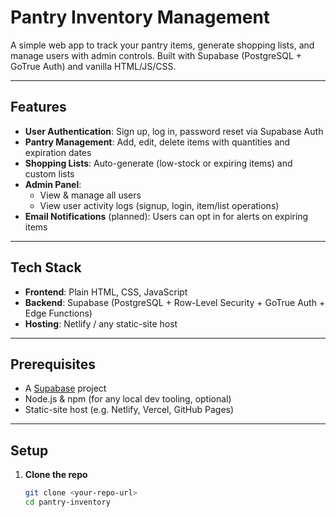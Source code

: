# Pantry Inventory Management

A simple web app to track your pantry items, generate shopping lists, and manage users with admin controls. Built with Supabase (PostgreSQL + GoTrue Auth) and vanilla HTML/JS/CSS.

---

## Features

- **User Authentication**: Sign up, log in, password reset via Supabase Auth  
- **Pantry Management**: Add, edit, delete items with quantities and expiration dates  
- **Shopping Lists**: Auto-generate (low-stock or expiring items) and custom lists  
- **Admin Panel**:  
  - View & manage all users  
  - View user activity logs (signup, login, item/list operations)  
- **Email Notifications** (planned): Users can opt in for alerts on expiring items  

---

## Tech Stack

- **Frontend**: Plain HTML, CSS, JavaScript  
- **Backend**: Supabase (PostgreSQL + Row-Level Security + GoTrue Auth + Edge Functions)  
- **Hosting**: Netlify /  any static-site host  

---

## Prerequisites

- A [Supabase](https://supabase.com/) project  
- Node.js & npm (for any local dev tooling, optional)  
- Static-site host (e.g. Netlify, Vercel, GitHub Pages)

---

## Setup

1. **Clone the repo**  
   ```bash
   git clone <your-repo-url>
   cd pantry-inventory
